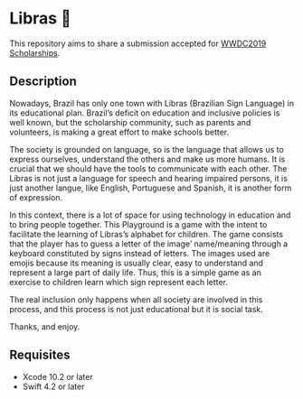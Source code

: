 # Libras 🤟

This repository aims to share a submission accepted for [WWDC2019 Scholarships](https://developer.apple.com/wwdc19/).

## Description

Nowadays, Brazil has only one town with Libras (Brazilian Sign Language) in its educational plan. Brazil’s deficit on education and inclusive policies is well known, but the scholarship community, such as parents and volunteers, is making a great effort to make schools better.

The society is grounded on language, so is the language that allows us to express ourselves, understand the others and make us more humans. It is crucial that we should have the tools to communicate with each other. The Libras is not just a language for speech and hearing impaired persons, it is just another langue, like English, Portuguese and Spanish, it is another form of expression.

In this context, there is a lot of space for using technology in education and to bring people together. This Playground is a game with the intent to facilitate the learning of Libras’s alphabet for children. The game consists that the player has to guess a letter of the image’ name/meaning through a keyboard constituted by signs instead of letters. The images used are emojis because its meaning is usually clear, easy to understand and represent a large part of daily life. Thus, this is a simple game as an exercise to children learn which sign represent each letter.

The real inclusion only happens when all society are involved in this process, and this process is not just educational but it is social task.

Thanks, and enjoy.

## Requisites

- Xcode 10.2 or later
- Swift 4.2 or later
